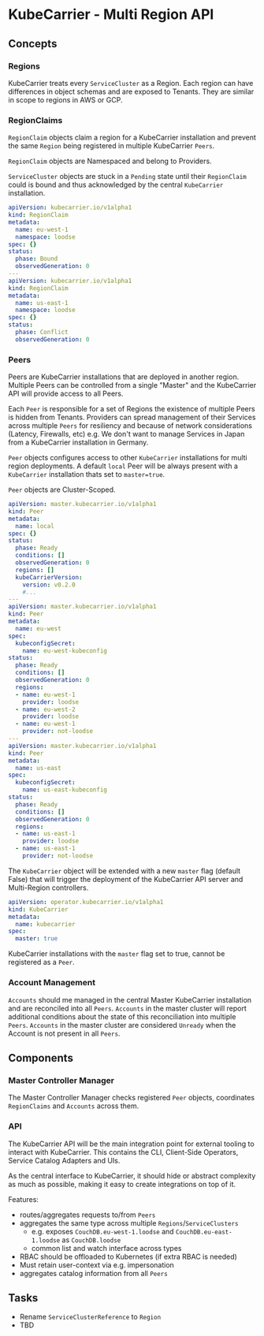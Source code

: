 # KubeCarrier - Multi Region API

## Concepts

### Regions

KubeCarrier treats every `ServiceCluster` as a Region. Each region can have differences in object schemas and are exposed to Tenants. They are similar in scope to regions in AWS or GCP.

### RegionClaims

`RegionClaim` objects claim a region for a KubeCarrier installation and prevent the same `Region` being registered in multiple KubeCarrier `Peers`.

`RegionClaim` objects are Namespaced and belong to Providers.

`ServiceCluster` objects are stuck in a `Pending` state until their `RegionClaim` could is bound and thus acknowledged by the central `KubeCarrier` installation.

```yaml
apiVersion: kubecarrier.io/v1alpha1
kind: RegionClaim
metadata:
  name: eu-west-1
  namespace: loodse
spec: {}
status:
  phase: Bound
  observedGeneration: 0
---
apiVersion: kubecarrier.io/v1alpha1
kind: RegionClaim
metadata:
  name: us-east-1
  namespace: loodse
spec: {}
status:
  phase: Conflict
  observedGeneration: 0
```

### Peers

Peers are KubeCarrier installations that are deployed in another region. Multiple Peers can be controlled from a single "Master" and the KubeCarrier API will provide access to all Peers.

Each `Peer` is responsible for a set of Regions the existence of multiple Peers is hidden from Tenants. Providers can spread management of their Services across multiple `Peers` for resiliency and because of network considerations (Latency, Firewalls, etc) e.g. We don't want to manage Services in Japan from a KubeCarrier installation in Germany.

`Peer` objects configures access to other `KubeCarrier` installations for multi region deployments.
A default `local` Peer will be always present with a `KubeCarrier` installation thats set to `master=true`.

`Peer` objects are Cluster-Scoped.

```yaml
apiVersion: master.kubecarrier.io/v1alpha1
kind: Peer
metadata:
  name: local
spec: {}
status:
  phase: Ready
  conditions: []
  observedGeneration: 0
  regions: []
  kubeCarrierVersion:
    version: v0.2.0
    #...
---
apiVersion: master.kubecarrier.io/v1alpha1
kind: Peer
metadata:
  name: eu-west
spec:
  kubeconfigSecret:
    name: eu-west-kubeconfig
status:
  phase: Ready
  conditions: []
  observedGeneration: 0
  regions:
  - name: eu-west-1
    provider: loodse
  - name: eu-west-2
    provider: loodse
  - name: eu-west-1
    provider: not-loodse
---
apiVersion: master.kubecarrier.io/v1alpha1
kind: Peer
metadata:
  name: us-east
spec:
  kubeconfigSecret:
    name: us-east-kubeconfig
status:
  phase: Ready
  conditions: []
  observedGeneration: 0
  regions:
  - name: us-east-1
    provider: loodse
  - name: us-east-1
    provider: not-loodse
```

The `KubeCarrier` object will be extended with a new `master` flag (default False) that will trigger the deployment of the KubeCarrier API server and Multi-Region controllers.

```yaml
apiVersion: operator.kubecarrier.io/v1alpha1
kind: KubeCarrier
metadata:
  name: kubecarrier
spec:
  master: true
```

KubeCarrier installations with the `master` flag set to true, cannot be registered as a `Peer`.

### Account Management

`Accounts` should me managed in the central Master KubeCarrier installation and are reconciled into all `Peers`. `Accounts` in the master cluster will report additional conditions about the state of this reconciliation into multiple `Peers`. `Accounts` in the master cluster are considered `Unready` when the Account is not present in all `Peers`.

## Components

### Master Controller Manager

The Master Controller Manager checks registered `Peer` objects, coordinates `RegionClaims` and `Accounts` across them.

### API

The KubeCarrier API will be the main integration point for external tooling to interact with KubeCarrier.
This contains the CLI, Client-Side Operators, Service Catalog Adapters and UIs.

As the central interface to KubeCarrier, it should hide or abstract complexity as much as possible, making it easy to create integrations on top of it.

Features:
- routes/aggregates requests to/from `Peers`
- aggregates the same type across multiple `Regions`/`ServiceClusters`
  - e.g. exposes `CouchDB.eu-west-1.loodse` and `CouchDB.eu-east-1.loodse` as `CouchDB.loodse`
  - common list and watch interface across types
- RBAC should be offloaded to Kubernetes (if extra RBAC is needed)
- Must retain user-context via e.g. impersonation
- aggregates catalog information from all `Peers`

## Tasks

- Rename `ServiceClusterReference` to `Region`
- TBD
